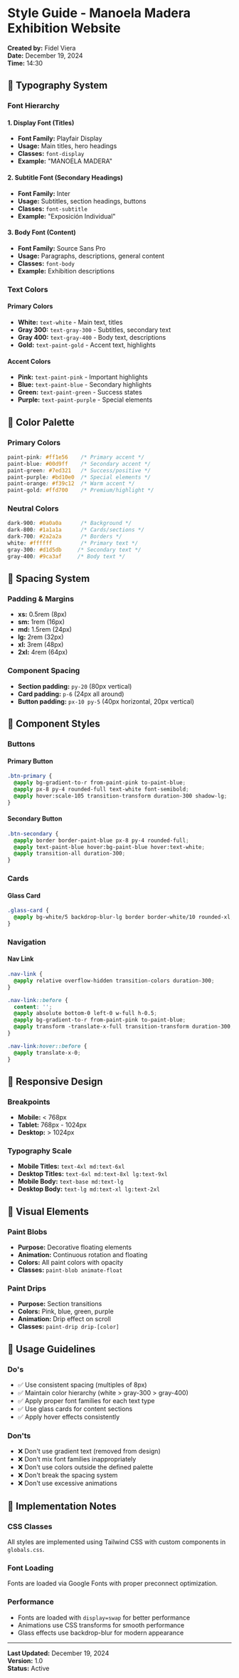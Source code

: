 # Style Guide - Manoela Madera Exhibition Website

**Created by:** Fidel Viera  
**Date:** December 19, 2024  
**Time:** 14:30

## 🎨 **Typography System**

### **Font Hierarchy**

#### **1. Display Font (Titles)**
- **Font Family:** Playfair Display
- **Usage:** Main titles, hero headings
- **Classes:** `font-display`
- **Example:** "MANOELA MADERA"

#### **2. Subtitle Font (Secondary Headings)**
- **Font Family:** Inter
- **Usage:** Subtitles, section headings, buttons
- **Classes:** `font-subtitle`
- **Example:** "Exposición Individual"

#### **3. Body Font (Content)**
- **Font Family:** Source Sans Pro
- **Usage:** Paragraphs, descriptions, general content
- **Classes:** `font-body`
- **Example:** Exhibition descriptions

### **Text Colors**

#### **Primary Colors**
- **White:** `text-white` - Main text, titles
- **Gray 300:** `text-gray-300` - Subtitles, secondary text
- **Gray 400:** `text-gray-400` - Body text, descriptions
- **Gold:** `text-paint-gold` - Accent text, highlights

#### **Accent Colors**
- **Pink:** `text-paint-pink` - Important highlights
- **Blue:** `text-paint-blue` - Secondary highlights
- **Green:** `text-paint-green` - Success states
- **Purple:** `text-paint-purple` - Special elements

## 🎨 **Color Palette**

### **Primary Colors**
```css
paint-pink: #ff1e56    /* Primary accent */
paint-blue: #00d9ff    /* Secondary accent */
paint-green: #7ed321   /* Success/positive */
paint-purple: #bd10e0  /* Special elements */
paint-orange: #f39c12  /* Warm accent */
paint-gold: #ffd700    /* Premium/highlight */
```

### **Neutral Colors**
```css
dark-900: #0a0a0a      /* Background */
dark-800: #1a1a1a      /* Cards/sections */
dark-700: #2a2a2a      /* Borders */
white: #ffffff         /* Primary text */
gray-300: #d1d5db     /* Secondary text */
gray-400: #9ca3af     /* Body text */
```

## 📐 **Spacing System**

### **Padding & Margins**
- **xs:** 0.5rem (8px)
- **sm:** 1rem (16px)
- **md:** 1.5rem (24px)
- **lg:** 2rem (32px)
- **xl:** 3rem (48px)
- **2xl:** 4rem (64px)

### **Component Spacing**
- **Section padding:** `py-20` (80px vertical)
- **Card padding:** `p-6` (24px all around)
- **Button padding:** `px-10 py-5` (40px horizontal, 20px vertical)

## 🎯 **Component Styles**

### **Buttons**

#### **Primary Button**
```css
.btn-primary {
  @apply bg-gradient-to-r from-paint-pink to-paint-blue;
  @apply px-8 py-4 rounded-full text-white font-semibold;
  @apply hover:scale-105 transition-transform duration-300 shadow-lg;
}
```

#### **Secondary Button**
```css
.btn-secondary {
  @apply border border-paint-blue px-8 py-4 rounded-full;
  @apply text-paint-blue hover:bg-paint-blue hover:text-white;
  @apply transition-all duration-300;
}
```

### **Cards**

#### **Glass Card**
```css
.glass-card {
  @apply bg-white/5 backdrop-blur-lg border border-white/10 rounded-xl;
}
```

### **Navigation**

#### **Nav Link**
```css
.nav-link {
  @apply relative overflow-hidden transition-colors duration-300;
}

.nav-link::before {
  content: '';
  @apply absolute bottom-0 left-0 w-full h-0.5;
  @apply bg-gradient-to-r from-paint-pink to-paint-blue;
  @apply transform -translate-x-full transition-transform duration-300;
}

.nav-link:hover::before {
  @apply translate-x-0;
}
```

## 📱 **Responsive Design**

### **Breakpoints**
- **Mobile:** < 768px
- **Tablet:** 768px - 1024px
- **Desktop:** > 1024px

### **Typography Scale**
- **Mobile Titles:** `text-4xl md:text-6xl`
- **Desktop Titles:** `text-6xl md:text-8xl lg:text-9xl`
- **Mobile Body:** `text-base md:text-lg`
- **Desktop Body:** `text-lg md:text-xl lg:text-2xl`

## 🎨 **Visual Elements**

### **Paint Blobs**
- **Purpose:** Decorative floating elements
- **Animation:** Continuous rotation and floating
- **Colors:** All paint colors with opacity
- **Classes:** `paint-blob animate-float`

### **Paint Drips**
- **Purpose:** Section transitions
- **Colors:** Pink, blue, green, purple
- **Animation:** Drip effect on scroll
- **Classes:** `paint-drip drip-[color]`

## 🎯 **Usage Guidelines**

### **Do's**
- ✅ Use consistent spacing (multiples of 8px)
- ✅ Maintain color hierarchy (white > gray-300 > gray-400)
- ✅ Apply proper font families for each text type
- ✅ Use glass cards for content sections
- ✅ Apply hover effects consistently

### **Don'ts**
- ❌ Don't use gradient text (removed from design)
- ❌ Don't mix font families inappropriately
- ❌ Don't use colors outside the defined palette
- ❌ Don't break the spacing system
- ❌ Don't use excessive animations

## 🔧 **Implementation Notes**

### **CSS Classes**
All styles are implemented using Tailwind CSS with custom components in `globals.css`.

### **Font Loading**
Fonts are loaded via Google Fonts with proper preconnect optimization.

### **Performance**
- Fonts are loaded with `display=swap` for better performance
- Animations use CSS transforms for smooth performance
- Glass effects use backdrop-blur for modern appearance

---

**Last Updated:** December 19, 2024  
**Version:** 1.0  
**Status:** Active
